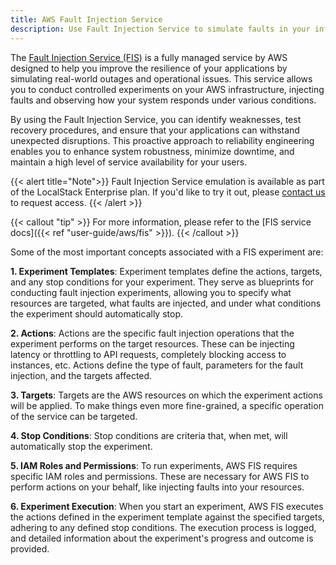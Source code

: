 ```yaml
---
title: AWS Fault Injection Service
description: Use Fault Injection Service to simulate faults in your infrastructure and test its fault tolerance.
---
```


The [Fault Injection Service (FIS)](https://aws.amazon.com/fis/) is a fully managed service by AWS designed to help you improve the resilience of your applications by simulating real-world outages and operational issues.
This service allows you to conduct controlled experiments on your AWS infrastructure, injecting faults and observing how your system responds under various conditions.

By using the Fault Injection Service, you can identify weaknesses, test recovery procedures, and ensure that your applications can withstand unexpected disruptions.
This proactive approach to reliability engineering enables you to enhance system robustness, minimize downtime, and maintain a high level of service availability for your users.

{{< alert title="Note">}}
Fault Injection Service emulation is available as part of the LocalStack Enterprise plan.
If you'd like to try it out, please [contact us](https://www.localstack.cloud/demo) to request access.
{{< /alert >}}

{{< callout "tip" >}}
For more information, please refer to the [FIS service docs]({{< ref "user-guide/aws/fis" >}}).
{{< /callout >}}

Some of the most important concepts associated with a FIS experiment are:

**1.
Experiment Templates**: Experiment templates define the actions, targets, and any stop conditions for your experiment.
They serve as blueprints for conducting fault injection experiments, allowing you to specify what resources are targeted, what faults are injected, and under what conditions the experiment should automatically stop.

**2.
Actions**: Actions are the specific fault injection operations that the experiment performs on the target resources.
These can be injecting latency or throttling to API requests, completely blocking access to instances, etc.
Actions define the type of fault, parameters for the fault injection, and the targets affected.

**3.
Targets**: Targets are the AWS resources on which the experiment actions will be applied.
To make things even more fine-grained, a specific operation of the service can be targeted.

**4.
Stop Conditions**: Stop conditions are criteria that, when met, will automatically stop the experiment.

**5.
IAM Roles and Permissions**: To run experiments, AWS FIS requires specific IAM roles and permissions.
These are necessary for AWS FIS to perform actions on your behalf, like injecting faults into your resources.

**6.
Experiment Execution**: When you start an experiment, AWS FIS executes the actions defined in the experiment template against the specified targets, adhering to any defined stop conditions.
The execution process is logged, and detailed information about the experiment's progress and outcome is provided.